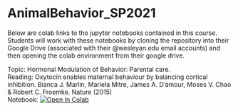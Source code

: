 # AnimalBehavior_SP2021

Below are colab links to the jupyter notebooks contained in this course. 
Students will work with these notebooks by cloning the repository into their Google Drive (associated with their @wesleyan.edu email accounts) and then opening the colab environment from their google drive. 

Topic: Hormonal Modulation of Behavior: Parental care. <br>
Reading: Oxytocin enables maternal behaviour by balancing cortical inhibition. Bianca J. Marlin, Mariela Mitre, James A. D’amour, Moses V. Chao & Robert C. Froemke. Nature (2015) <br>
Notebook:
<a href="https://colab.research.google.com/github/neurologic/AnimalBehavior_SP2021/blob/master/HormonalModulationMaternalBehavior/PupRetrieval_MarlinEtAl_2015.ipynb">
  <img src="https://colab.research.google.com/assets/colab-badge.svg" alt="Open In Colab"/>
</a>

